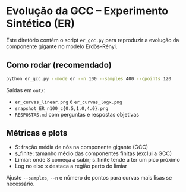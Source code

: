 # Evolução da GCC – Experimento Sintético (ER)

Este diretório contém o script `er_gcc.py` para reproduzir a evolução da componente gigante no modelo Erdős–Rényi.

## Como rodar (recomendado)
```bash
python er_gcc.py --mode er --n 100 --samples 400 --cpoints 120
```
Saídas em `out/`:
- `er_curvas_linear.png` e `er_curvas_logx.png`
- `snapshot_ER_n100_c{0.5,1.0,4.0}.png`
- `RESPOSTAS.md` com perguntas e respostas objetivas

## Métricas e plots
- S: fração média de nós na componente gigante (GCC)
- s_finite: tamanho médio das componentes finitas (exclui a GCC)
- Limiar: onde S começa a subir; s_finite tende a ter um pico próximo
- Log no eixo x destaca a região perto do limiar

Ajuste `--samples`, `--n` e número de pontos para curvas mais lisas se necessário.
